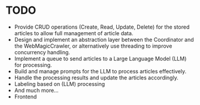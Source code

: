 # TODO

- Provide CRUD operations (Create, Read, Update, Delete) for the stored articles to allow full management of article data.
- Design and implement an abstraction layer between the Coordinator and the WebMagicCrawler, or alternatively use threading to improve concurrency handling.
- Implement a queue to send articles to a Large Language Model (LLM) for processing.
- Build and manage prompts for the LLM to process articles effectively.
- Handle the processing results and update the articles accordingly.
- Labeling based on (LLM) processing
- And much more...
- Frontend
